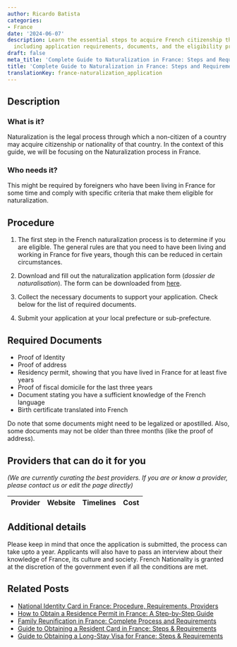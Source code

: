 ```yaml
---
author: Ricardo Batista
categories:
- France
date: '2024-06-07'
description: Learn the essential steps to acquire French citizenship through naturalization,
  including application requirements, documents, and the eligibility process.
draft: false
meta_title: 'Complete Guide to Naturalization in France: Steps and Requirements'
title: 'Complete Guide to Naturalization in France: Steps and Requirements'
translationKey: france-naturalization_application
---
```


## Description
### What is it?
Naturalization is the legal process through which a non-citizen of a country may acquire citizenship or nationality of that country. In the context of this guide, we will be focusing on the Naturalization process in France.

### Who needs it?
This might be required by foreigners who have been living in France for some time and comply with specific criteria that make them eligible for naturalization.

## Procedure
1. The first step in the French naturalization process is to determine if you are eligible. The general rules are that you need to have been living and working in France for five years, though this can be reduced in certain circumstances.

2. Download and fill out the naturalization application form (*dossier de naturalisation*). The form can be downloaded from [here](https://www.service-public.fr/particuliers/vosdroits/F2213).

3. Collect the necessary documents to support your application. Check below for the list of required documents.

4. Submit your application at your local prefecture or sub-prefecture. 

## Required Documents
- Proof of Identity
- Proof of address
- Residency permit, showing that you have lived in France for at least five years
- Proof of fiscal domicile for the last three years
- Document stating you have a sufficient knowledge of the French language
- Birth certificate translated into French
  
Do note that some documents might need to be legalized or apostilled. Also, some documents may not be older than three months (like the proof of address).

## Providers that can do it for you

_(We are currently curating the best providers. If you are or know a provider, please contact us or edit the page directly)_

| Provider        |     Website     |     Timelines    |       Cost      |
| :-------------: | :-------------: |  :-------------: | :-------------: |

## Additional details
Please keep in mind that once the application is submitted, the process can take upto a year. Applicants will also have to pass an interview about their knowledge of France, its culture and society. French Nationality is granted at the discretion of the government even if all the conditions are met.
## Related Posts

- [National Identity Card in France: Procedure, Requirements, Providers](https://tramitit.com/guides/france/national_identity_card_application/)
- [How to Obtain a Residence Permit in France: A Step-by-Step Guide](https://tramitit.com/guides/france/residence_permit_application/)
- [Family Reunification in France: Complete Process and Requirements](https://tramitit.com/guides/france/family_reunification_application/)
- [Guide to Obtaining a Resident Card in France: Steps & Requirements](https://tramitit.com/guides/france/resident_card_application/)
- [Guide to Obtaining a Long-Stay Visa for France: Steps & Requirements](https://tramitit.com/guides/france/visa_application/)